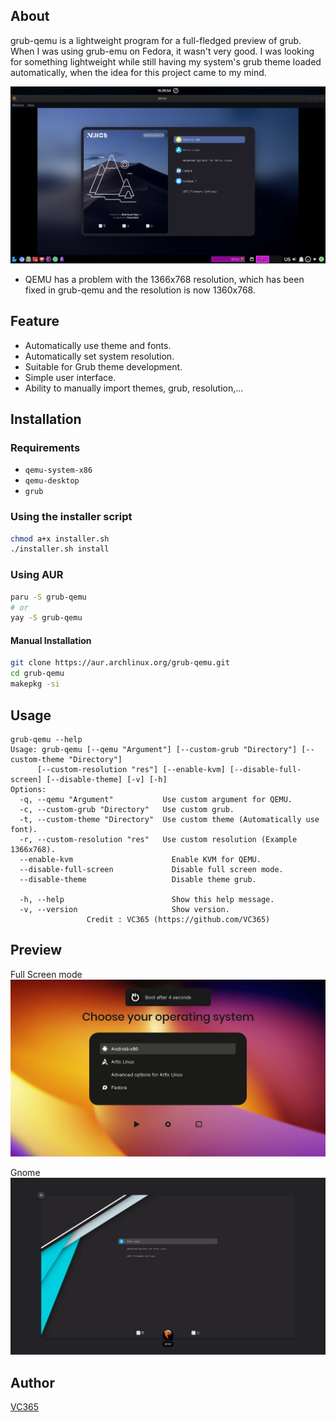About
-----
grub-qemu is a lightweight program for a full-fledged preview of grub. When I was using grub-emu on Fedora, it wasn't very good.
 I was looking for something lightweight while still having my system's grub theme loaded automatically, when the idea for this project came to my mind.

![preview](https://raw.githubusercontent.com/VC365/grub-qemu/master/assets/img/Screenshot.png)
* QEMU has a problem with the 1366x768 resolution, which has been fixed in grub-qemu and the resolution is now 1360x768.

Feature
-------
* Automatically use theme and fonts.
* Automatically set system resolution.
* Suitable for Grub theme development.
* Simple user interface.
* Ability to manually import themes, grub, resolution,...

Installation
------------

### Requirements

* `qemu-system-x86`
* `qemu-desktop`
* `grub`
  
### Using the installer script

```bash
chmod a+x installer.sh
./installer.sh install
```
### Using AUR

```bash
paru -S grub-qemu
# or
yay -S grub-qemu
```
#### Manual Installation
```bash
git clone https://aur.archlinux.org/grub-qemu.git
cd grub-qemu
makepkg -si
```
## Usage

```console
grub-qemu --help
Usage: grub-qemu [--qemu "Argument"] [--custom-grub "Directory"] [--custom-theme "Directory"]
      [--custom-resolution "res"] [--enable-kvm] [--disable-full-screen] [--disable-theme] [-v] [-h]
Options:
  -q, --qemu "Argument"           Use custom argument for QEMU.
  -c, --custom-grub "Directory"   Use custom grub.
  -t, --custom-theme "Directory"  Use custom theme (Automatically use font).
  -r, --custom-resolution "res"   Use custom resolution (Example 1366x768).
  --enable-kvm                      Enable KVM for QEMU.
  --disable-full-screen             Disable full screen mode.
  --disable-theme                   Disable theme grub.

  -h, --help                        Show this help message.
  -v, --version                     Show version.
                 Credit : VC365 (https://github.com/VC365)
```
## Preview

   Full Screen mode
![preview1](https://raw.githubusercontent.com/VC365/grub-qemu/master/assets/img/Screenshot_1.png)

   Gnome
![preview2](https://raw.githubusercontent.com/VC365/grub-qemu/master/assets/img/Screenshot_2.jpg)
 
## Author

[VC365](https://github.com/VC365)


